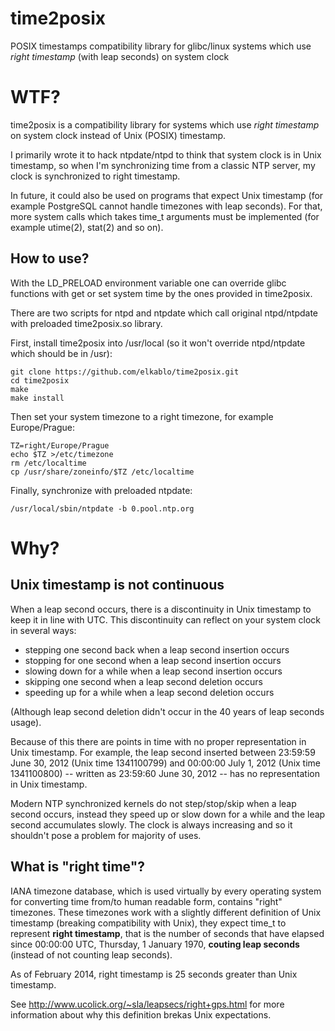time2posix
==========

POSIX timestamps compatibility library for glibc/linux systems which use *right timestamp* (with leap seconds) on system clock

# WTF?

time2posix is a compatibility library for systems which use *right timestamp* on system clock
instead of Unix (POSIX) timestamp.

I primarily wrote it to hack ntpdate/ntpd to think that system clock is in Unix timestamp, so when
I'm synchronizing time from a classic NTP server, my clock is synchronized to right timestamp.

In future, it could also be used on programs that expect Unix timestamp (for example PostgreSQL cannot handle
timezones with leap seconds). For that, more system calls which takes time_t arguments must be implemented
(for example utime(2), stat(2) and so on).

## How to use?

With the LD_PRELOAD environment variable one can override glibc functions with get or set system time by
the ones provided in time2posix.

There are two scripts for ntpd and ntpdate which call original ntpd/ntpdate with preloaded time2posix.so library.

First, install time2posix into /usr/local (so it won't override ntpd/ntpdate which should be in /usr):

    git clone https://github.com/elkablo/time2posix.git
    cd time2posix
    make
    make install

Then set your system timezone to a right timezone, for example Europe/Prague:

    TZ=right/Europe/Prague
    echo $TZ >/etc/timezone
    rm /etc/localtime
    cp /usr/share/zoneinfo/$TZ /etc/localtime

Finally, synchronize with preloaded ntpdate:

    /usr/local/sbin/ntpdate -b 0.pool.ntp.org

# Why?

## Unix timestamp is not continuous

When a leap second occurs, there is a discontinuity in Unix timestamp to keep it in line with UTC.
This discontinuity can reflect on your system clock in several ways:

- stepping one second back when a leap second insertion occurs
- stopping for one second when a leap second insertion occurs
- slowing down for a while when a leap second insertion occurs
- skipping one second when a leap second deletion occurs
- speeding up for a while when a leap second deletion occurs

(Although leap second deletion didn't occur in the 40 years of leap seconds usage).

Because of this there are points in time with no proper representation in Unix timestamp.
For example, the leap second inserted between 23:59:59 June 30, 2012 (Unix time 1341100799)
and 00:00:00 July 1, 2012 (Unix time 1341100800)
-- written as 23:59:60 June 30, 2012 -- has no representation in Unix timestamp.

Modern NTP synchronized kernels do not step/stop/skip when a leap second occurs, instead
they speed up or slow down for a while and the leap second accumulates slowly. The clock
is always increasing and so it shouldn't pose a problem for majority of uses.

## What is "right time"?

IANA timezone database, which is used virtually by every operating system for converting
time from/to human readable form, contains "right" timezones. These timezones work with
a slightly different definition of Unix timestamp (breaking compatibility with Unix),
they expect time_t to represent **right timestamp**, that is the number of seconds that have
elapsed since 00:00:00 UTC, Thursday, 1 January 1970, **couting leap seconds** (instead of
not counting leap seconds).

As of February 2014, right timestamp is 25 seconds greater than Unix timestamp.

See http://www.ucolick.org/~sla/leapsecs/right+gps.html for more information about why
this definition brekas Unix expectations.
